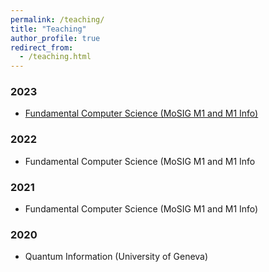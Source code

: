 ```yaml
---
permalink: /teaching/
title: "Teaching"
author_profile: true
redirect_from: 
  - /teaching.html
---
```


### 2023

- [Fundamental Computer Science (MoSIG M1 and M1 Info)](https://im2ag-moodle.univ-grenoble-alpes.fr/course/view.php?id=445)

### 2022

- Fundamental Computer Science (MoSIG M1 and M1 Info

### 2021

- Fundamental Computer Science (MoSIG M1 and M1 Info)

### 2020

- Quantum Information (University of Geneva)